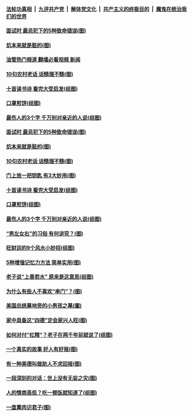 ####  [法轮功真相](../../../../basic/blob/master/README.md?t=06102202) &nbsp;|&nbsp; [九评共产党](../../../../9ping.md/blob/master/README.md?t=06102202) &nbsp;|&nbsp; [解体党文化](../../../../jtdwh.md/blob/master/README.md?t=06102202)  &nbsp;|&nbsp; [共产主义的终极目的](../../../../gczydzjmd.md/blob/master/README.md?t=06102202) &nbsp;|&nbsp; [魔鬼在统治我们的世界](../../../../mgztzwmdsj.md/blob/master/README.md?t=06102202) 

#### [面试时 最忌犯下的5种致命错误(图)](../pages/p8/1008773.md?t=06102202) 

#### [炕本来就是脏的(图)](../pages/p8/1008547.md?t=06102202) 

#### [油管热门频道 翻墙必看视频 新闻](http://45.76.130.85:81/youtube.html?06102202)

#### [10句农村老话 话糙理不糙(图)](../pages/p8/1008265.md?t=06102202) 

#### [十首读书诗 看完大受启发(组图)](../pages/p8/1008549.md?t=06102202) 

#### [口罩煎饼(组图)](../pages/p8/1008541.md?t=06102202) 

#### [最伤人的3个字 千万别对亲近的人说(组图)](../pages/p8/1008653.md?t=06102202) 

#### [面试时 最忌犯下的5种致命错误(图)](../pages/p8/1008773.md?t=06102202) 

#### [炕本来就是脏的(图)](../pages/p8/1008547.md?t=06102202) 

#### [10句农村老话 话糙理不糙(图)](../pages/p8/1008265.md?t=06102202) 

#### [门上放一把钥匙 有3大妙用(图)](../pages/p8/1008684.md?t=06102202) 

#### [十首读书诗 看完大受启发(组图)](../pages/p8/1008549.md?t=06102202) 

#### [口罩煎饼(组图)](../pages/p8/1008541.md?t=06102202) 

#### [最伤人的3个字 千万别对亲近的人说(组图)](../pages/p8/1008653.md?t=06102202) 

#### [“男左女右”的习俗 有何讲究？(图)](../pages/p8/1007311.md?t=06102202) 

#### [旺财运的9个风水小妙招(组图)](../pages/p8/1008110.md?t=06102202) 

#### [5种增强记忆力方法 简单实用(图)](../pages/p8/1008392.md?t=06102202) 

#### [老子说“上善若水” 原来是这意思(组图)](../pages/p8/1007312.md?t=06102202) 

#### [为什么有些人不喜欢“串门”？(图)](../pages/p8/1006657.md?t=06102202) 

#### [美国总统墓地旁的小男孩之墓(圖)](../pages/p8/1007963.md?t=06102202) 

#### [家中具备这“四德”定会家兴人旺(图)](../pages/p8/1008297.md?t=06102202) 

#### [如何对付“杠精”？老子在两千年前就说了(组图)](../pages/p8/1008400.md?t=06102202) 

#### [一个真实的故事 好人有好报(图)](../pages/p8/1007973.md?t=06102202) 

#### [有一种美德叫做助人不求回报(图)](../pages/p8/1008299.md?t=06102202) 

#### [一段深刻的对话：世上没有无妄之灾(图)](../pages/p8/1008131.md?t=06102202) 

#### [人的情商高低？吃一顿饭就知道了(组图)](../pages/p8/1007121.md?t=06102202) 

#### [一盘熏肉识君子(图)](../pages/p8/1008142.md?t=06102202) 

<img src='http://gfw-breaker.win/goodnews/indexes/p8.md' width='0px' height='0px'/>
